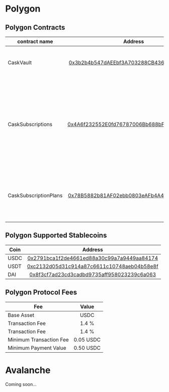 # Polygon

## Polygon Contracts

| contract name         |                                                          Address                                                          |                                                                                                                                         Description |
|-----------------------|:-------------------------------------------------------------------------------------------------------------------------:|----------------------------------------------------------------------------------------------------------------------------------------------------:|
| CaskVault             | [0x3b2b4b547dAEEbf3A703288CB43650f0F287b9ff](https://polygonscan.com/address/0x3b2b4b547dAEEbf3A703288CB43650f0F287b9ff)  |                                                                                              Cask vault to store the various assets in the protocol |
| CaskSubscriptions     | [0x4A6f232552E0fd76787006Bb688bFBCB931cc3d0](https://polygonscan.com/address/0x4A6f232552E0fd76787006Bb688bFBCB931cc3d0)  | Cask subscriptions contract for subscription management. Implements ERC-721 for subscriptions to be represented as an optionally transferrable NFT. |
| CaskSubscriptionPlans | [0x78B5882b81AF02ebb0803eAFb4A4bf27fe35470e](https://polygonscan.com/address/0x78B5882b81AF02ebb0803eAFb4A4bf27fe35470e)  |                                                                               Cask subscriptions plans contract where the provider profile is held. |


## Polygon Supported Stablecoins

| Coin |                             Address                                                                                          |
|------|:----------------------------------------------------------------------------------------------------------------------------:|
| USDC |    [0x2791bca1f2de4661ed88a30c99a7a9449aa84174](https://polygonscan.com/token/0x2791bca1f2de4661ed88a30c99a7a9449aa84174)    |
| USDT |    [0xc2132d05d31c914a87c6611c10748aeb04b58e8f](https://polygonscan.com/token/0xc2132d05d31c914a87c6611c10748aeb04b58e8f)    |
| DAI  |    [0x8f3cf7ad23cd3cadbd9735aff958023239c6a063](https://polygonscan.com/token/0x8f3cf7ad23cd3cadbd9735aff958023239c6a063)    |

## Polygon Protocol Fees

| Fee                     |   Value   |
|-------------------------|:---------:|
| Base Asset              |  USDC     | 
| Transaction Fee         |   1.4 %   |
| Transaction Fee         |   1.4 %   |
| Minimum Transaction Fee | 0.05 USDC |
| Minimum Payment Value   | 0.50 USDC |

# Avalanche

Coming soon...